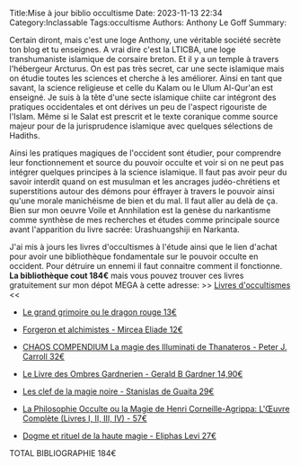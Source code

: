 Title:Mise à jour biblio occultisme
Date: 2023-11-13 22:34
Category:Inclassable
Tags:occultisme
Authors: Anthony Le Goff
Summary:

Certain diront, mais c'est une loge Anthony, une véritable société secrète ton blog et tu enseignes. A vrai dire c'est la LTICBA, une loge transhumaniste islamique de corsaire breton. Et il y a un temple à travers l'hébergeur Arcturus. On est pas très secret, car une secte islamique mais on étudie toutes les sciences et cherche à les améliorer. Ainsi en tant que savant, la science religieuse et celle du Kalam ou le Ulum Al-Qur'an est enseigné. Je suis à la tête d'une secte islamique chiite car intégront des pratiques occidentales et ont dérives un peu de l'aspect rigouriste de l'Islam. Même si le Salat est prescrit et le texte coranique comme source majeur pour de la jurisprudence islamique avec quelques sélections de Hadiths. 

Ainsi les pratiques magiques de l'occident sont étudier, pour comprendre leur fonctionnement et source du pouvoir occulte et voir si on ne peut pas intégrer quelques principes à la science islamique. Il faut pas avoir peur du savoir interdit quand on est musulman et les ancrages judéo-chrétiens et superstitions autour des démons pour éffrayer à travers le pouvoir ainsi qu'une morale manichéisme de bien et du mal. Il faut aller au delà de ça. Bien sur mon oeuvre Voile et Annhilation est la genèse du narkantisme comme synthèse de mes recherches et études comme principale source avant l'apparition du livre sacrée: Urashuangshiji en Narkanta. 

J'ai mis à jours les livres d'occultismes à l'étude ainsi que le lien d'achat pour avoir une bibliothèque fondamentale sur le pouvoir occulte en occident. Pour détruire un ennemi il faut connaitre comment il fonctionne. **La bibliothèque cout 184€** mais vous pouvez trouver ces livres gratuitement sur mon dépot MEGA à cette adresse: >> [Livres d'occultismes](https://mega.nz/folder/EpwBCACC#Bh90_jf2O5iraGbsedJ6aA) <<


- [Le grand grimoire ou le dragon rouge 13€](https://www.amazon.fr/Dragon-Rouge-commander-Terrestres-Infernaux/dp/2981613642/ref=sr_1_2?__mk_fr_FR=%C3%85M%C3%85%C5%BD%C3%95%C3%91&crid=2XT0BZZ7QW8PG&keywords=Le+Grand+Grimoire+ou+Dragon+rouge&qid=1699830437&s=books&sprefix=le+grand+grimoire+ou+dragon+rouge+%2Cstripbooks%2C93&sr=1-2)

- [Forgeron et alchimistes - Mircea Eliade 12€](https://www.amazon.fr/Forgerons-alchimistes-Mircea-Eliade/dp/2081426463/ref=sr_1_1?__mk_fr_FR=%C3%85M%C3%85%C5%BD%C3%95%C3%91&crid=1MNCDQ1B72B4S&keywords=mircea+eliade+alchimie&qid=1699830653&s=books&sprefix=mircea+eliade+alchimie%2Cstripbooks%2C92&sr=1-1)

- [CHAOS COMPENDIUM La magie des Illuminati de Thanateros - Peter J. Carroll 32€](https://www.amazon.fr/CHAOS-COMPENDIUM-magie-Illuminati-Thanateros/dp/2357790830/ref=sr_1_1?crid=2I43BR03Z8FDE&keywords=chaos+compendium&qid=1699830720&s=books&sprefix=chaos+comp%2Cstripbooks%2C91&sr=1-1)

- [Le Livre des Ombres Gardnerien - Gerald B Gardner 14,90€](https://www.amazon.fr/Livre-Ombres-Gardnerien-Gerald-Gardner/dp/1517379431/ref=sr_1_1?__mk_fr_FR=%C3%85M%C3%85%C5%BD%C3%95%C3%91&crid=3NBRYAK52X0A2&keywords=le+livre+des+ombres+gardner&qid=1699830881&s=books&sprefix=le+livre+des+ombres+gardner%2Cstripbooks%2C101&sr=1-1)

- [Les clef de la magie noire - Stanislas de Guaita 29€](https://www.amazon.fr/clef-magie-noire-Stanislas-Guaita/dp/2385080826/ref=sr_1_2?__mk_fr_FR=%C3%85M%C3%85%C5%BD%C3%95%C3%91&crid=3TP8REI3OACSZ&keywords=les+clefs+de+la+magie+noire+guaita&qid=1699831108&sprefix=les+cl%C3%A9fs+de+la+magie+noire+guaita%2Caps%2C392&sr=8-2)


- [La Philosophie Occulte ou la Magie de Henri Corneille-Agrippa: L'Œuvre Complète (Livres I, II, III, IV) - 57€](https://www.amazon.fr/Philosophie-Occulte-Magie-Henri-Corneille-Agrippa/dp/289806016X/ref=sr_1_1?__mk_fr_FR=%C3%85M%C3%85%C5%BD%C3%95%C3%91&crid=33AUM86WSK808&keywords=la+philosophie+occulte+ou+la+magie&qid=1699831379&s=books&sprefix=la+philosophie+occulte+ou+la+magi%2Cstripbooks%2C81&sr=1-1)


- [Dogme et rituel de la haute magie - Eliphas Levi 27€](https://www.amazon.fr/Dogme-Rituel-Haute-Magie-compl%C3%A8te/dp/2924859484/ref=sr_1_1?crid=3C66K19CIEF2A&keywords=dogme+et+rituel+de+la+haute+magie+eliphas+levi&qid=1699831453&s=books&sprefix=dogme+et+rituel+%2Cstripbooks%2C87&sr=1-1)

TOTAL BIBLIOGRAPHIE 184€

